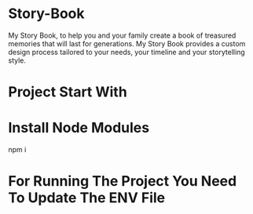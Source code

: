 # Story-Book
My Story Book, to help you and your family create a book of treasured memories that will last for generations. My Story Book provides a custom design process tailored to your needs, your timeline and your storytelling style.

# Project Start With
# Install Node Modules
npm i

# For Running The Project You Need To Update The ENV File

